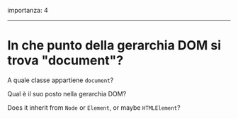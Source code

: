 importanza: 4

---

# In che punto della gerarchia DOM si trova "document"?

A quale classe appartiene `document`?

Qual è il suo posto nella gerarchia DOM?

Does it inherit from `Node` or `Element`, or maybe `HTMLElement`?
